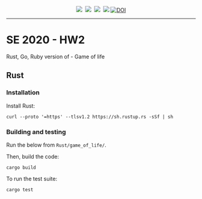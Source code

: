 <p align="center">
<img src="https://img.shields.io/badge/language-python-orange.svg">&nbsp;
<img src="https://img.shields.io/badge/license-MIT-green.svg">&nbsp;
<img src="https://img.shields.io/badge/platform-mac,*nix-informational">&nbsp;
<a href="https://travis-ci.org/yrahul3910/se-hw2"><img src="https://travis-ci.org/yrahul3910/se-hw2.svg?branch=master"></a>
<a href="https://zenodo.org/badge/latestdoi/287859286"><img src="https://zenodo.org/badge/287859286.svg" alt="DOI"></a>



</p> <hr />

# SE 2020 - HW2

Rust, Go, Ruby version of - Game of life

## Rust

### Installation
Install Rust:
```{sh}
curl --proto '=https' --tlsv1.2 https://sh.rustup.rs -sSf | sh
```

### Building and testing
Run the below from `Rust/game_of_life/`.

Then, build the code:
```{sh}
cargo build
```

To run the test suite:
```{sh}
cargo test
```
